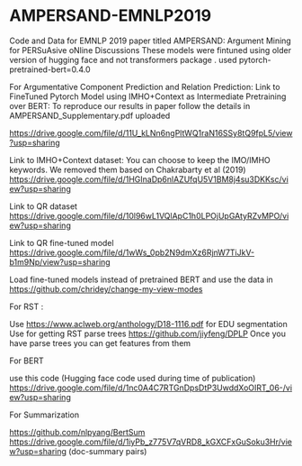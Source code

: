 # AMPERSAND-EMNLP2019
Code and Data for EMNLP 2019 paper titled  AMPERSAND: Argument Mining for PERSuAsive oNline Discussions
These models were fintuned using older version of hugging face and not transformers package . used pytorch-pretrained-bert=0.4.0

For Argumentative Component Prediction and Relation Prediction:
Link to FineTuned Pytorch Model using IMHO+Context as Intermediate Pretraining over BERT:
To reproduce our results in paper follow the details in AMPERSAND_Supplementary.pdf uploaded

https://drive.google.com/file/d/11U_kLNn6ngPltWQ1raN16SSy8tQ9fpL5/view?usp=sharing


Link to IMHO+Context dataset: 
You can choose to keep the IMO/IMHO keywords. We removed them based on Chakrabarty et al (2019)
https://drive.google.com/file/d/1HGInaDp6nlAZUfqU5V1BM8j4su3DKKsc/view?usp=sharing

Link to QR dataset
https://drive.google.com/file/d/10l96wL1VQlApC1h0LPOjUpGAtyRZvMPO/view?usp=sharing

Link to QR fine-tuned model
https://drive.google.com/file/d/1wWs_0pb2N9dmXz6RjnW7TiJkV-b1m9Np/view?usp=sharing


Load fine-tuned models instead of pretrained BERT and use the data in
https://github.com/chridey/change-my-view-modes


For RST :

Use https://www.aclweb.org/anthology/D18-1116.pdf for EDU segmentation
Use for getting RST parse trees https://github.com/jiyfeng/DPLP
Once you have parse trees you can get features from them

For BERT 

use this code (Hugging face code used during time of publication)
https://drive.google.com/file/d/1nc0A4C7RTGnDpsDtP3UwddXoOIRT_06-/view?usp=sharing


For Summarization

https://github.com/nlpyang/BertSum
https://drive.google.com/file/d/1iyPb_z775V7qVRD8_kGXCFxGuSoku3Hr/view?usp=sharing (doc-summary pairs)









